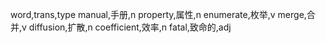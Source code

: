 word,trans,type
manual,手册,n
property,属性,n
enumerate,枚举,v
merge,合并,v
diffusion,扩散,n
coefficient,效率,n
fatal,致命的,adj
